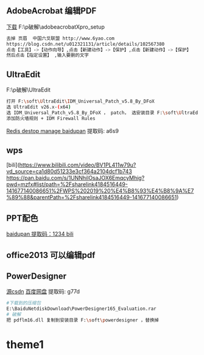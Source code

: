 

## AdobeAcrobat   编辑PDF

[下载](http://www.downza.cn/soft/20562.html)	F:\p破解\adobeacrobatXpro_setup

```sh
去掉 页眉  中国六爻联盟 http://www.6yao.com
https://blog.csdn.net/u012321131/article/details/102567380
点击【工具】->【动作向导】,点击【新建动作】->【保护】,点击【新建动作】->【保护】
然后点击【指定设置】 ,输入要删的文字
```





## UltraEdit

F:\p破解\UltraEdit	

```sh
打开 F:\soft\UltraEdit\IDM_Universal_Patch_v5.8_By_DFoX
选 UltraEdit v26.x-(x64)
选 IDM_Universal_Patch_v5.8_By_DFoX ， patch， 选安装目录 F:\soft\UltraEdit\ProtectionPlusDLL.dll ，
添加防火墙规则 + IDM Firewall Rules
```







[Redis destop manage baidupan](https://pan.baidu.com/s/1C2WLnhXqiS3wuJKzPqJdkQ)
 提取码: a6s9

## wps
[bili](https://www.bilibili.com/video/BV1PL411w79u?vd_source=ca1d80d51233e3cf364a2104dcf1b743
https://pan.baidu.com/s/1UNNhilOsaJOX6EmqcyMhig?pwd=mzfx#list/path=%2Fsharelink4184516449-141677140086651%2FWPS%202019%20%E4%B8%93%E4%B8%9A%E7%89%88&parentPath=%2Fsharelink4184516449-141677140086651)	



## PPT配色

[baidupan 提取码：1234 ](https://pan.baidu.com/s/1PNj3xl4DsOlvAEQ3Ddtd4Q)	[bili](https://www.bilibili.com/video/BV1ES4y1T7S6?vd_source=ca1d80d51233e3cf364a2104dcf1b743)	



## office2013 可以编辑pdf



## PowerDesigner

[源csdn](https://blog.csdn.net/Very666/article/details/89838800)	[百度网盘](https://pan.baidu.com/s/1j26Z5TSiImtFNRD_XHrUxw)		提取码:	g77d

```sh
#下载到的压缩包
E:\BaiduNetdiskDownload\PowerDesigner165_Evaluation.rar
# 破解
把 pdflm16.dll 复制到安装目录 F:\soft\powerdesigner ，替换掉
```


































































# theme1
